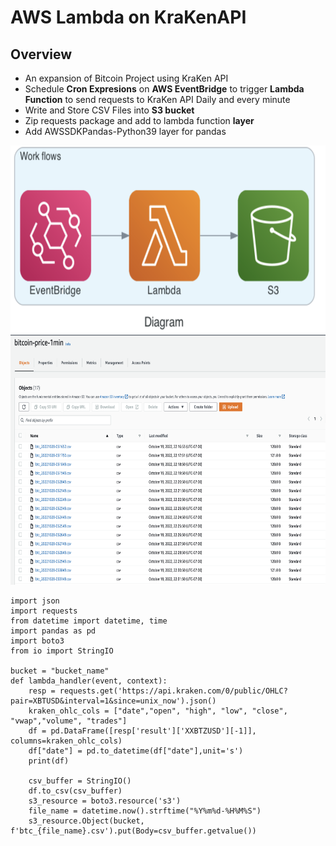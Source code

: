 # AWS Lambda on KraKenAPI
## Overview
* An expansion of Bitcoin Project using KraKen API
* Schedule **Cron Expresions** on **AWS EventBridge** to trigger **Lambda Function** to send requests to KraKen API Daily and every minute
* Write and Store CSV Files into **S3 bucket**
* Zip requests package and add to lambda function **layer**
* Add AWSSDKPandas-Python39 layer for pandas


<img src="images/workflow.png" width="700" height="300" />
<img src="images/csv_btc_1min.png" width="900" height="400" />

```
import json
import requests
from datetime import datetime, time
import pandas as pd
import boto3
from io import StringIO

bucket = "bucket_name"
def lambda_handler(event, context):
    resp = requests.get('https://api.kraken.com/0/public/OHLC?pair=XBTUSD&interval=1&since=unix_now').json()
    kraken_ohlc_cols = ["date","open", "high", "low", "close", "vwap","volume", "trades"]
    df = pd.DataFrame([resp['result']['XXBTZUSD'][-1]], columns=kraken_ohlc_cols)
    df["date"] = pd.to_datetime(df["date"],unit='s') 
    print(df)
    
    csv_buffer = StringIO()
    df.to_csv(csv_buffer)
    s3_resource = boto3.resource('s3')
    file_name = datetime.now().strftime("%Y%m%d-%H%M%S")
    s3_resource.Object(bucket, f'btc_{file_name}.csv').put(Body=csv_buffer.getvalue())
```



 
